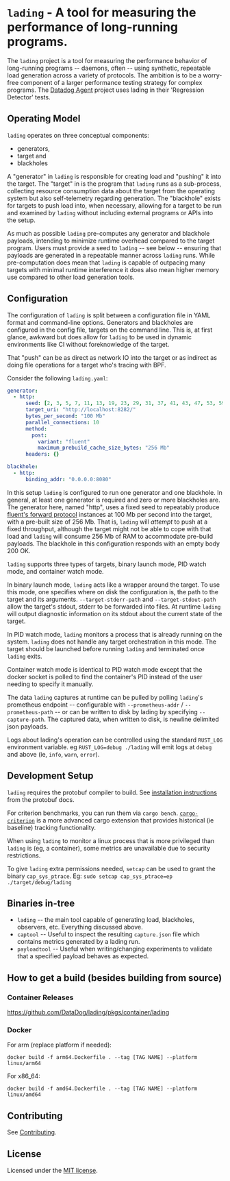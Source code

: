 # `lading` - A tool for measuring the performance of long-running programs.

The `lading` project is a tool for measuring the performance behavior of
long-running programs -- daemons, often -- using synthetic, repeatable load
generation across a variety of protocols. The ambition is to be a worry-free
component of a larger performance testing strategy for complex programs. The
[Datadog Agent][agent] project uses lading in their 'Regression Detector' tests.

## Operating Model

`lading` operates on three conceptual components:

* generators,
* target and
* blackholes

A "generator" in `lading` is responsible for creating load and "pushing" it into
the target. The "target" in is the program that `lading` runs as a sub-process,
collecting resource consumption data about the target from the operating system
but also self-telemetry regarding generation. The "blackhole" exists for targets
to push load into, when necessary, allowing for a target to be run and examined
by `lading` without including external programs or APIs into the setup.

As much as possible `lading` pre-computes any generator and blackhole payloads,
intending to minimize runtime overhead compared to the target program. Users
must provide a seed to `lading` -- see below -- ensuring that payloads are
generated in a repeatable manner across `lading` runs. While pre-computation
does mean that `lading` is capable of outpacing many targets with minimal
runtime interference it does also mean higher memory use compared to other load
generation tools.

## Configuration

The configuration of `lading` is split between a configuration file in YAML
format and command-line options. Generators and blackholes are configured in the
config file, targets on the command line. This is, at first glance, awkward but
does allow for `lading` to be used in dynamic environments like CI without
foreknowledge of the target.

That "push" can be as direct as network IO into the target or as indirect as
doing file operations for a target who's tracing with BPF.

Consider the following `lading.yaml`:

```yaml
generator:
  - http:
      seed: [2, 3, 5, 7, 11, 13, 19, 23, 29, 31, 37, 41, 43, 47, 53, 59, 61, 67, 71, 73, 79, 83, 89, 97, 101, 103, 107, 109, 113, 127, 131, 137]
      target_uri: "http://localhost:8282/"
      bytes_per_second: "100 Mb"
      parallel_connections: 10
      method:
        post:
          variant: "fluent"
          maximum_prebuild_cache_size_bytes: "256 Mb"
      headers: {}

blackhole:
  - http:
      binding_addr: "0.0.0.0:8080"
```

In this setup `lading` is configured to run one generator and one blackhole. In
general, at least one generator is required and zero or more blackholes are. The
generator here, named "http", uses a fixed seed to repeatably produce [fluent's
forward protocol][fluent] instances at 100 Mb per second into the target, with a
pre-built size of 256 Mb. That is, `lading` will _attempt_ to push at a fixed
throughput, although the target might not be able to cope with that load and
`lading` will consume 256 Mb of RAM to accommodate pre-build payloads. The
blackhole in this configuration responds with an empty body 200 OK.

`lading` supports three types of targets, binary launch mode, PID watch mode,
and container watch mode.

In binary launch mode, `lading` acts like a wrapper around the target. To use
this mode, one specifies where on disk the configuration is, the path to the
target and its arguments. `--target-stderr-path` and `--target-stdout-path`
allow the target's stdout, stderr to be forwarded into files. At runtime
`lading` will output diagnostic information on its stdout about the current
state of the target.

In PID watch mode, `lading` monitors a process that is already running on the
system. `lading` does not handle any target orchestration in this mode. The
target should be launched before running `lading` and terminated once `lading`
exits.

Container watch mode is identical to PID watch mode except that the docker
socket is polled to find the container's PID instead of the user needing to
specify it manually.

The data `lading` captures at runtime can be pulled by polling `lading`'s
prometheus endpoint -- configurable with `--prometheus-addr` /
`--prometheus-path` -- or can be written to disk by lading by specifying
`--capture-path`. The captured data, when written to disk, is newline delimited
json payloads.

Logs about lading's operation can be controlled using the standard `RUST_LOG`
environment variable. eg `RUST_LOG=debug ./lading` will emit logs at `debug` and
above (ie, `info`, `warn`, `error`).

## Development Setup

`lading` requires the protobuf compiler to build. See
[installation instructions](https://grpc.io/docs/protoc-installation/) from the
protobuf docs.

For criterion benchmarks, you can run them via `cargo bench`.
[`cargo-criterion`](https://github.com/bheisler/cargo-criterion)
 is a more advanced cargo extension that provides
historical (ie baseline) tracking functionality.

When using `lading` to monitor a linux process that is more privileged than `lading` is
(eg, a container), some metrics are unavailable due to security restrictions.

To give `lading` extra permissions needed, `setcap` can be used to grant the binary
`cap_sys_ptrace`. Eg: `sudo setcap cap_sys_ptrace=ep ./target/debug/lading`

## Binaries in-tree
- `lading` -- the main tool capable of generating load, blackholes, observers,
  etc. Everything discussed above.
- `captool` -- Useful to inspect the resulting `capture.json` file which
  contains metrics generated by a lading run.
- `payloadtool` -- Useful when writing/changing experiments to validate that a
  specified payload behaves as expected.

## How to get a build (besides building from source)

### Container Releases
https://github.com/DataDog/lading/pkgs/container/lading

### Docker

For arm (replace platform if needed):
```
docker build -f arm64.Dockerfile . --tag [TAG NAME] --platform linux/arm64
```

For x86_64:
```
docker build -f amd64.Dockerfile . --tag [TAG NAME] --platform linux/amd64
```

## Contributing

See [Contributing][contributing].

## License

Licensed under the [MIT license][mit-license].

[contributing]: CONTRIBUTING.md
[mit-license]: LICENSE
[vector]: github.com/vectordotdev/vector
[agent]: github.com/DataDog/datadog-agent
[fluent]: https://github.com/fluent/fluentd/wiki/Forward-Protocol-Specification-v1
